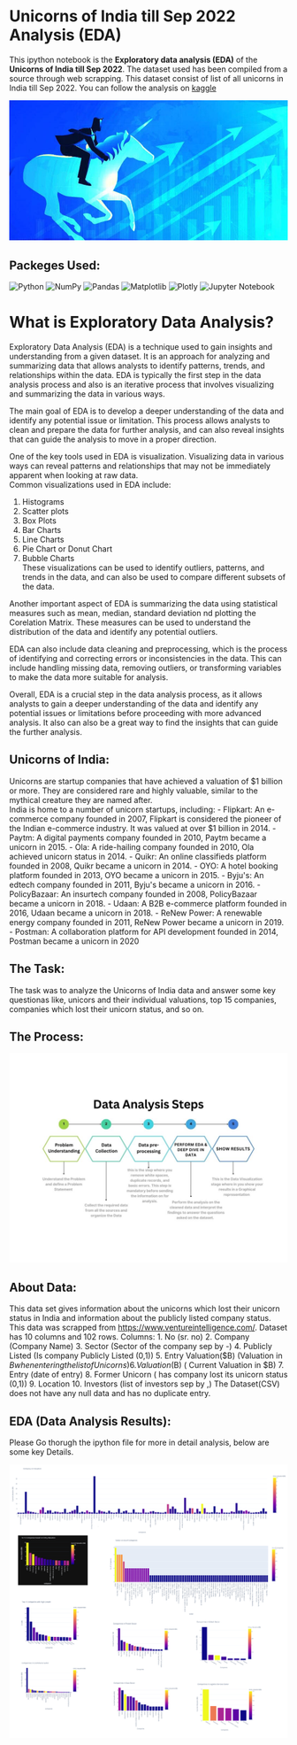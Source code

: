 # Unicorns of India till Sep 2022 Analysis (EDA)
This ipython notebook is the <b>Exploratory data analysis (EDA)</b> of the <b>Unicorns of India till Sep 2022</b>. The dataset used has been compiled from a source through web scrapping. This dataset consist of list of all unicorns in India till Sep 2022. 
You can follow the analysis on <a href="https://www.kaggle.com/code/shrikrishnaparab/unicorns-of-india-till-sep-2022-analysis-eda">kaggle</a>

![Unicorns-of-India](dataset-cover.jpg)

## Packeges Used:
 ![Python][python] ![NumPy][numpy-image] ![Pandas][Pandas-image] ![Matplotlib][Matplotlib-image] ![Plotly][Plotly-image]  ![Jupyter Notebook][ipython-image]
 
[python]: https://img.shields.io/badge/python-3670A0?style=for-the-badge&logo=python&logoColor=ffdd54
[numpy-image]: https://img.shields.io/badge/numpy-%23013243.svg?style=for-the-badge&logo=numpy&logoColor=white
[Pandas-image]: https://img.shields.io/badge/pandas-%23150458.svg?style=for-the-badge&logo=pandas&logoColor=white
[Matplotlib-image]: https://img.shields.io/badge/Matplotlib-%23ffffff.svg?style=for-the-badge&logo=Matplotlib&logoColor=black
[Plotly-image]: https://img.shields.io/badge/Plotly-%233F4F75.svg?style=for-the-badge&logo=plotly&logoColor=white
[ipython-image]: https://img.shields.io/badge/jupyter-%23FA0F00.svg?style=for-the-badge&logo=jupyter&logoColor=white

# What is Exploratory Data Analysis?
Exploratory Data Analysis (EDA) is a technique used to gain insights and understanding from a given dataset. It is an approach for analyzing and summarizing data that allows analysts to identify patterns, trends, and relationships within the data. EDA is typically the first step in the data analysis process and also is an iterative process that involves visualizing and summarizing the data in various ways.

The main goal of EDA is to develop a deeper understanding of the data and identify any potential issue or limitation. This process allows analysts to clean and prepare the data for further analysis, and can also reveal insights that can guide the analysis to move in a proper direction.

One of the key tools used in EDA is visualization. Visualizing data in various ways can reveal patterns and relationships that may not be immediately apparent when looking at raw data.  
Common visualizations used in EDA include:
  1. Histograms
  2. Scatter plots
  3. Box Plots
  4. Bar Charts
  5. Line Charts
  6. Pie Chart or Donut Chart
  7. Bubble Charts  
These visualizations can be used to identify outliers, patterns, and trends in the data, and can also be used to compare different subsets of the data.

Another important aspect of EDA is summarizing the data using statistical measures such as mean, median, standard deviation nd plotting the Corelation Matrix. These measures can be used to understand the distribution of the data and identify any potential outliers.

EDA can also include data cleaning and preprocessing, which is the process of identifying and correcting errors or inconsistencies in the data. This can include handling missing data, removing outliers, or transforming variables to make the data more suitable for analysis.

Overall, EDA is a crucial step in the data analysis process, as it allows analysts to gain a deeper understanding of the data and identify any potential issues or limitations before proceeding with more advanced analysis. It also can also be a great way to find the insights that can guide the further analysis.

## Unicorns of India:
Unicorns are startup companies that have achieved a valuation of $1 billion or more. They are considered rare and highly valuable, similar to the mythical creature they are named after.  
India is home to a number of unicorn startups, including:
    - Flipkart: An e-commerce company founded in 2007, Flipkart is considered the pioneer of the Indian e-commerce industry. It was valued at over $1 billion in 2014.
    - Paytm: A digital payments company founded in 2010, Paytm became a unicorn in 2015.
    - Ola: A ride-hailing company founded in 2010, Ola achieved unicorn status in 2014.
    - Quikr: An online classifieds platform founded in 2008, Quikr became a unicorn in 2014.
    - OYO: A hotel booking platform founded in 2013, OYO became a unicorn in 2015.
    - Byju's: An edtech company founded in 2011, Byju's became a unicorn in 2016.
    - PolicyBazaar: An insurtech company founded in 2008, PolicyBazaar became a unicorn in 2018.
    - Udaan: A B2B e-commerce platform founded in 2016, Udaan became a unicorn in 2018.
    - ReNew Power: A renewable energy company founded in 2011, ReNew Power became a unicorn in 2019.
    - Postman: A collaboration platform for API development founded in 2014, Postman became a unicorn in 2020

## The Task:
The task was to analyze the Unicorns of India data and answer some key questionas like, unicors and their individual valuations, top 15 companies, companies which lost their unicorn status, and so on. 

## The Process:
![Process](process.jpg)

## About Data:
This data set gives information about the unicorns which lost their unicorn status in India and information about the publicly listed company status. This data was scrapped from https://www.ventureintelligence.com/. Dataset has 10 columns and 102 rows. 
    Columns:
    1. No (sr. no)
    2. Company (Company Name)
    3. Sector (Sector of the company sep by -)
    4. Publicly Listed (Is company Publicly Listed (0,1))
    5. Entry Valuation($B) (Valuation in $B when entering the list of Unicorns)
    6. Valuation ($B) ( Current Valuation in $B)
    7. Entry (date of entry)
    8. Former Unicorn ( has company lost its unicorn status (0,1))
    9. Location 
    10. Investors (list of investors sep by ,)
The Dataset(CSV) does not have any null data and has no duplicate entry. 

## EDA (Data Analysis Results):
Please Go thorugh the ipython file for more in detail analysis, below are some key Details. 

![report](unicorn_report.png)
